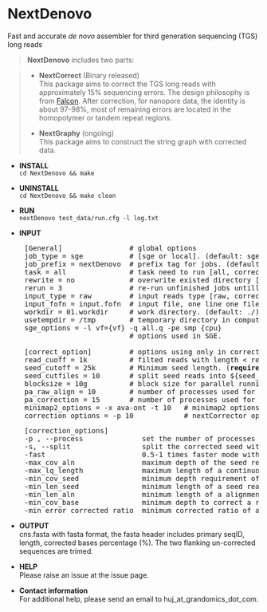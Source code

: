 # NextDenovo
Fast and accurate *de novo* assembler for third generation sequencing (TGS) long reads

> **NextDenovo** includes two parts:

> * **NextCorrect**  (Binary released)   
>   This package aims to correct the TGS long reads with approximately 15% sequencing errors. The design philosophy is from [Falcon](https://github.com/PacificBiosciences/FALCON). After correction, for nanopore data, the identity is about 97-98%, most of remaining errors are located in the homopolymer or tandem repeat regions.
>
> * **NextGraphy**   (ongoing)    
>      This package aims to construct the string graph with corrected data. 

* **INSTALL**  
`cd NextDenovo && make`

* **UNINSTALL**  
`cd NextDenovo && make clean`

* **RUN**  
`nextDenovo test_data/run.cfg -l log.txt`

* **INPUT** 

<pre>
	[General]                # global options
	job_type = sge           # [sge or local]. (default: sge)
	job_prefix = nextDenovo  # prefix tag for jobs. (default: nextDenovo)
	task = all               # task need to run [all, correct or graph]. (default: all)
	rewrite = no             # overwrite existed directory [yes, no]. (default: no)
	rerun = 3                # re-run unfinished jobs untill finished or reached ${rerun} loops, 0=no. (default: 3)
	input_type = raw         # input reads type [raw, corrected]. (default: raw)
	input_fofn = input.fofn  # input file, one line one file. (<b>required</b>)
	workdir = 01.workdir     # work directory. (default: ./)
	usetempdir = /tmp        # temporary directory in compute nodes to avoid high IO wait. (default: no)
	sge_options = -l vf={vf} -q all.q -pe smp {cpu}
	                         # options used in SGE.

	[correct_option]         # options using only in corrected step.
	read_cuoff = 1k          # filted reads with length < read_cuoff. (default: 1k)
	seed_cutoff = 25k        # Minimum seed length. (<b>required</b>)
	seed_cutfiles = 10       # split seed reads into ${seed_cutfiles} subfiles. (default: ${pa_correction})
	blocksize = 10g          # block size for parallel running. (default: 10g)
	pa_raw_align = 10        # number of processes used for aligning. (default: 10)
	pa_correction = 15       # number of processes used for correcting. (default: 15)
	minimap2_options = -x ava-ont -t 10   # minimap2 options, used to set PacBio/Nanopore read overlap (<b>required</b>)
	correction_options = -p 10            # nextCorrector options, see below. (default: -p 10)
</pre>

<pre>
	[correction_options]
	-p , --process              set the number of processes used for correcting. (default: 10)
	-s, --split                 split the corrected seed with un-corrected regions. (default: False)
	-fast                       0.5-1 times faster mode with a little less accuracy. (default: False)
	-max_cov_aln                maximum depth of the seed read, only use reads up to the MAX_COV_ALN average depth ranked by alignment length. (default: 130)
	-max_lq_length              maximum length of a continuous low quality region in a corrected seed. (default: auto [pb/1k, ont/10k])
	-min_cov_seed               minimum depth requirement of the seed read. (default: 10)
	-min_len_seed               minimum length of a seed read. (default: 10000)
	-min_len_aln                minimum length of a alignment used to correct. (default: 500)
	-min_cov_base               minimum depth to correct a raw base. (default: 4)
	-min_error_corrected_ratio  minimum corrected ratio of a corrected seed. (default: 0.8)
</pre>

* **OUTPUT**    
cns.fasta with fasta format, the fasta header includes primary seqID, length, corrected bases percentage (%). The two flanking un-corrected sequences are trimed.

* **HELP**   
Please raise an issue at the issue page.

* **Contact information**    
For additional help, please send an email to huj_at_grandomics_dot_com.
